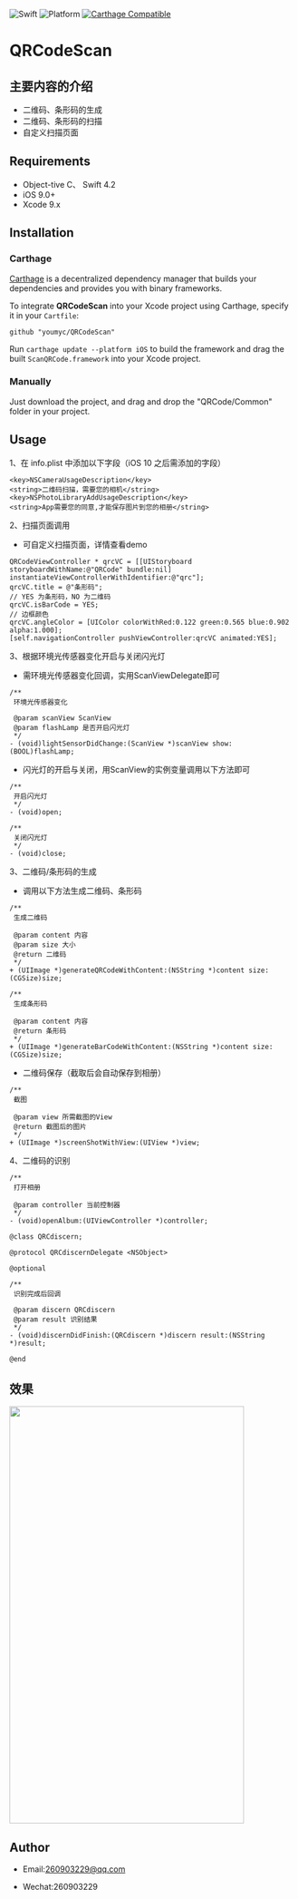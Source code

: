 ![Swift](https://img.shields.io/badge/Swift-4.2-orange.svg) ![Platform](https://img.shields.io/badge/Platform-iOS-red.svg) [![Carthage Compatible](https://img.shields.io/badge/Carthage-compatible-4BC51D.svg?style=flat)](https://github.com/Carthage/Carthage)

# QRCodeScan

## 主要内容的介绍

* 二维码、条形码的生成 <br>
* 二维码、条形码的扫描 <br>
* 自定义扫描页面

## Requirements

- Object-tive C、 Swift 4.2
- iOS 9.0+
- Xcode 9.x

## Installation

### Carthage

[Carthage](https://github.com/Carthage/Carthage) is a decentralized dependency manager that builds your dependencies and provides you with binary frameworks.

To integrate **QRCodeScan** into your Xcode project using Carthage, specify it in your `Cartfile`:

```ogdl
github "youmyc/QRCodeScan"
```

Run `carthage update --platform iOS` to build the framework and drag the built `ScanQRCode.framework` into your Xcode project.

### Manually

Just download the project, and drag and drop the "QRCode/Common" folder in your project.<br>

## Usage

1、在 info.plist 中添加以下字段（iOS 10 之后需添加的字段）

```plist
<key>NSCameraUsageDescription</key>
<string>二维码扫描，需要您的相机</string>
<key>NSPhotoLibraryAddUsageDescription</key>
<string>App需要您的同意,才能保存图片到您的相册</string>
```

2、扫描页面调用

* 可自定义扫描页面，详情查看demo

```objc
QRCodeViewController * qrcVC = [[UIStoryboard storyboardWithName:@"QRCode" bundle:nil] instantiateViewControllerWithIdentifier:@"qrc"];
qrcVC.title = @"条形码";
// YES 为条形码，NO 为二维码
qrcVC.isBarCode = YES;
// 边框颜色
qrcVC.angleColor = [UIColor colorWithRed:0.122 green:0.565 blue:0.902 alpha:1.000];
[self.navigationController pushViewController:qrcVC animated:YES];
```

3、根据环境光传感器变化开启与关闭闪光灯

* 需环境光传感器变化回调，实用ScanViewDelegate即可

```objc
/**
 环境光传感器变化

 @param scanView ScanView
 @param flashLamp 是否开启闪光灯
 */
- (void)lightSensorDidChange:(ScanView *)scanView show:(BOOL)flashLamp;
```

* 闪光灯的开启与关闭，用ScanView的实例变量调用以下方法即可

```objc
/**
 开启闪光灯
 */
- (void)open;
    
/**
 关闭闪光灯
 */
- (void)close;
```

3、二维码/条形码的生成

* 调用以下方法生成二维码、条形码

```objc
/**
 生成二维码

 @param content 内容
 @param size 大小
 @return 二维码
 */
+ (UIImage *)generateQRCodeWithContent:(NSString *)content size:(CGSize)size;
    
/**
 生成条形码

 @param content 内容
 @return 条形码
 */
+ (UIImage *)generateBarCodeWithContent:(NSString *)content size:(CGSize)size;
```

* 二维码保存（截取后会自动保存到相册）

```objc
/**
 截图

 @param view 所需截图的View
 @return 截图后的图片
 */
+ (UIImage *)screenShotWithView:(UIView *)view;
```

4、二维码的识别

```objc
/**
 打开相册

 @param controller 当前控制器
 */
- (void)openAlbum:(UIViewController *)controller;
```

```objc
@class QRCdiscern;

@protocol QRCdiscernDelegate <NSObject>

@optional

/**
 识别完成后回调

 @param discern QRCdiscern
 @param result 识别结果
 */
- (void)discernDidFinish:(QRCdiscern *)discern result:(NSString *)result;

@end
```
## 效果
<img src="https://github.com/youmyc/QRCodeScan/blob/master/Screenshot/Screenshot1.png" width = "414" height = "736" div align=center />

## Author

* Email:260903229@qq.com

* Wechat:260903229
